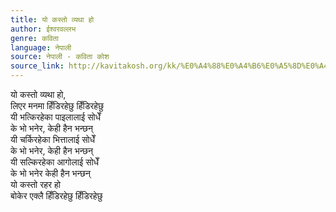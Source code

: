 ```yaml
---
title: यो कस्तो व्यथा हो
author: ईश्वरवल्लभ
genre: कविता
language: नेपाली
source: नेपाली - कविता कोश
source_link: http://kavitakosh.org/kk/%E0%A4%88%E0%A4%B6%E0%A5%8D%E0%A4%B5%E0%A4%B0%E0%A4%B5%E0%A4%B2%E0%A5%8D%E0%A4%B2%E0%A4%AD
---
```


यो कस्तो व्यथा हो,  
लिएर मनमा हिँडिरहेछु हिँडिरहेछु  
यी भत्किरहेका पाइलालाई सोधेँ  
के भो भनेर, केही हैन भन्छन्  
यी चर्किरहेका भित्तालाई सोधेँ  
के भो भनेर, केही हैन भन्छन्  
यी सल्किरहेका आगोलाई सोधेँ  
के भो भनेर केही हैन भन्छन्  
यो कस्तो रहर हो  
बोकेर एक्लै हिँडिरहेछु हिँडिरहेछु
